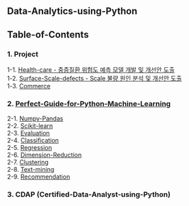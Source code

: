 Data-Analytics-using-Python
------------------------------------


Table-of-Contents
------------------------------------
### 1. Project  
1-1. [Health-care - 중증질환 위험도 예측 모델 개발 및 개선안 도출](https://github.com/KimGyuLee/Health-Care-Big-Data-Project)  
1-2. [Surface-Scale-defects - Scale 불량 원인 분석 및 개선안 도출]()  
1-3. [Commerce]()  


### 2. [Perfect-Guide-for-Python-Machine-Learning](https://github.com/KimGyuLee/Perfect-Guide-for-Python-Machine-Learning)  
2-1. [Numpy-Pandas]()  
2-2. [Scikit-learn]()  
2-3. [Evaluation]()  
2-4. [Classification]()  
2-5. [Regression]()  
2-6. [Dimension-Reduction]()  
2-7. [Clustering]()  
2-8. [Text-mining]()  
2-9. [Recommendation]()  


### 3. CDAP (Certified-Data-Analyst-using-Python)
